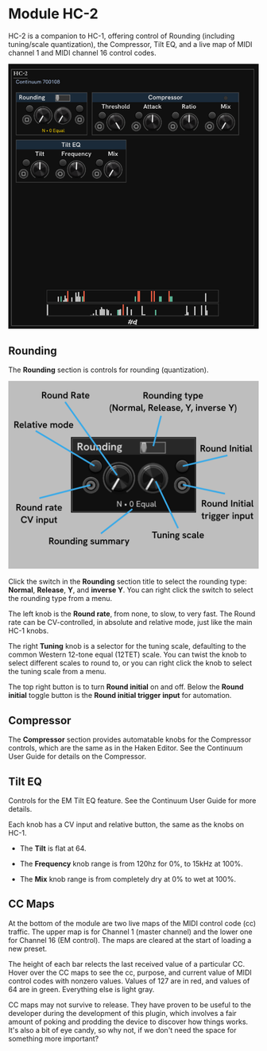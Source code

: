 # Module HC-2

HC-2 is a companion to HC-1, offering control of Rounding (including tuning/scale quantization), the Compressor, Tilt EQ, and a live map of MIDI channel 1 and MIDI channel 16 control codes.

![HC-2 module](HC-2.png)

## Rounding

The **Rounding** section is controls for rounding (quantization).

![Annotated Rounding controls](rounding-control.svg)

Click the switch in the **Rounding** section title to select the rounding type: **Normal**, **Release**, **Y**, and **inverse Y**.
You can right click the switch to select the rounding type from a menu.

The left knob is the **Round rate**, from none, to slow, to very fast. The Round rate can be CV-controlled, in absolute and relative mode, just like the main HC-1 knobs.

The right **Tuning** knob is a selector for the tuning scale, defaulting to the common Western 12-tone equal (12TET) scale.
You can twist the knob to select different scales to round to, or you can right click the knob to select the tuning scale from a menu.

The top right button is to turn **Round initial** on and off.
Below the **Round initial** toggle button is the **Round initial trigger input** for automation.

## Compressor

The **Compressor** section provides automatable knobs for the Compressor controls, which are the same as in the Haken Editor.
See the Continuum User Guide for details on the Compressor.

## Tilt EQ

Controls for the EM Tilt EQ feature. See the Continuum User Guide for more details.

Each knob has a CV input and relative button, the same as the knobs on HC-1.

- The **Tilt** is flat at 64.

- The **Frequency** knob range is from 120hz for 0%, to 15kHz at 100%.

- The **Mix** knob range is from completely dry at 0% to wet at 100%.

## CC Maps

At the bottom of the module are two live maps of the MIDI control code (cc) traffic.
The upper map is for Channel 1 (master channel) and the lower one for Channel 16 (EM control).
The maps are cleared at the start of loading a new preset.

The height of each bar relects the last received value of a particular CC.
Hover over the CC maps to see the cc, purpose, and current value of MIDI control codes with nonzero values.
Values of 127 are in red, and values of 64 are in green.
Everything else is light gray.

CC maps may not survive to release.
They have proven to be useful to the developer during the development of this plugin, which involves a fair amount of poking and prodding the device to discover how things works.
It's also a bit of eye candy, so why not, if we don't need the space for something more important?
